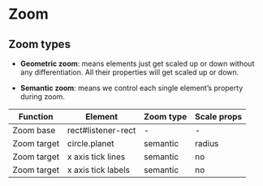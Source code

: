 # Zoom

## Zoom types

- **Geometric zoom**: means elements just get scaled up or down without any differentiation. All their properties will get scaled up or down.

- **Semantic zoom**: means we control each single element’s property during zoom.

| Function   | Element            | Zoom type | Scale props |
|------------|--------------------|-----------|-------------|
| Zoom base  | rect#listener-rect | -         | -           |
| Zoom target  | circle.planet      | semantic  | radius      |
| Zoom target | x axis tick lines  | semantic  | no          |
| Zoom target | x axis tick labels | semantic  | no          |
